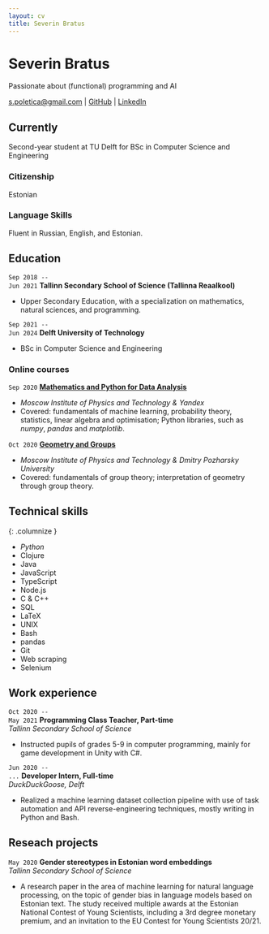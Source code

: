 ```yaml
---
layout: cv
title: Severin Bratus
---
```

# Severin Bratus
Passionate about (functional) programming and AI

<div id="webaddress">
<a href="mailto:s.poletica@gmail.com">s.poletica@gmail.com</a>
| <a href="https://github.com/severinbratus/">GitHub</a>
| <a href="https://www.linkedin.com/in/severin-bratus/">LinkedIn</a>
</div>

## Currently

Second-year student at TU Delft for BSc in Computer Science and Engineering

### Citizenship

Estonian

### Language Skills

Fluent in Russian, English, and Estonian.

## Education

`Sep 2018 -- `<br/>`Jun 2021`
__Tallinn Secondary School of Science (Tallinna Reaalkool)__

- Upper Secondary Education, with a specialization on mathematics, natural sciences, and programming.

`Sep 2021 -- `<br/>`Jun 2024`
__Delft University of Technology__

- BSc in Computer Science and Engineering

### Online courses

`Sep 2020`
__[Mathematics and Python for Data Analysis](https://coursera.org/share/e7b9a1d5be8237a5f24b6a341432d919)__

- _Moscow Institute of Physics and Technology & Yandex_
- Covered: fundamentals of machine learning, probability theory, statistics, linear algebra and optimisation; Python libraries, such as *numpy*, *pandas* and *matplotlib*.

`Oct 2020`
__[Geometry and Groups](https://coursera.org/share/79cd3591e7b990b7f996dfe4ddff95b8)__

- _Moscow Institute of Physics and Technology & Dmitry Pozharsky University_
- Covered: fundamentals of group theory; interpretation of geometry through group theory.

## Technical skills

{: .columnize }
- *Python*
- Clojure
- Java
- JavaScript
- TypeScript
- Node.js
- C & C++ 
- SQL
- LaTeX
- UNIX
- Bash
- pandas
- Git
- Web scraping
- Selenium

## Work experience

`Oct 2020 -- `<br/>`May 2021`
__Programming Class Teacher, Part-time__  <br/>
_Tallinn Secondary School of Science_

- Instructed pupils of grades 5-9 in computer programming, mainly for game development in Unity with C#.

`Jun 2020 -- `<br/>`...`
__Developer Intern, Full-time__ <br/>
_DuckDuckGoose, Delft_

- Realized a machine learning dataset collection pipeline with use of task automation and API reverse-engineering techniques, mostly writing in Python and Bash.

## Reseach projects

`May 2020`
__Gender stereotypes in Estonian word embeddings__ <br/>
_Tallinn Secondary School of Science_

- A research paper in the area of machine learning for natural language processing, on the topic of gender bias in language models based on Estonian text. The study received multiple awards at the Estonian National Contest of Young Scientists, including a 3rd degree monetary premium, and an invitation to the EU Contest for Young Scientists 20/21.

<!-- ### Footer

Last updated: Apr 2022 -->

